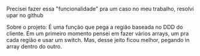 Precisei fazer essa "funcionalidade" pra um caso no meu trabalho, resolvi upar no github

Sobre o projeto:
É uma função que pega a região baseada no DDD do cliente. Em um primeiro momento pensei em fazer vários arrays, um pra cada região e usar um switch.
Mas, desse jeito ficou melhor, pegando in array dentro do outro.